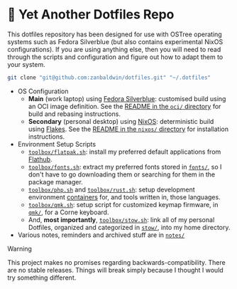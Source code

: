 # :wrench: Yet Another Dotfiles Repo

This dotfiles repository has been designed for use with OSTree operating systems
such as Fedora Silverblue (but also contains experimental NixOS configurations).
If you are using anything else, then you will need to read through the scripts
and configuration and figure out how to adapt them to your system.

```bash
git clone "git@github.com:zanbaldwin/dotfiles.git" "~/.dotfiles"
```

- OS Configuration
  - **Main** (work laptop) using [Fedora
    Silverblue](https://silverblue.fedoraproject.org/): customised build using
    an OCI image definition. See the [README in the `oci/` directory](./oci) for
    build and rebasing instructions.
  - **Secondary** (personal desktop) using [NixOS](https://nixos.org/):
    deterministic build using [Flakes](https://nixos.wiki/wiki/Flakes). See the
    [README in the `nixos/` directory](./nixos) for installation instructions.
- Environment Setup Scripts
  - [`toolbox/flatpak.sh`](./toolbox/flatpak.sh): install my preferred default
    applications from [Flathub](https://flathub.org).
  - [`toolbox/fonts.sh`](./toolbox/fonts.sh): extract my preferred fonts stored
    in [`fonts/`](./fonts), so I don't have to go downloading them or searching
    for them in the package manager.
  - [`toolbox/php.sh`](./toolbox/php.sh) and [`toolbox/rust.sh`](./toolbox/rust.sh):
    setup development environment [containers](https://containertoolbx.org) for,
    and tools written in, those languages.
  - [`toolbox/qmk.sh`](./toolbox/qmk.sh): setup script for customized keymap
    firmware, in [`qmk/`](./qmk), for a Corne keyboard.
  - And, **most importantly**, [`toolbox/stow.sh`](./toolbox/stow.sh): link all
    of my personal Dotfiles, organized and categorized in [`stow/`](./stow),
    into my home directory.
- Various notes, reminders and archived stuff are in [`notes/`](./notes)

> [!WARNING]
> This project makes no promises regarding backwards-compatibility. There are no
> stable releases. Things will break simply because I thought I would try
> something different.
